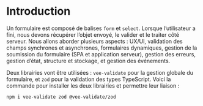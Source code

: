 # Introduction

Un formulaire est composé de balises `form` et `select`. Lorsque l’utilisateur a fini, nous devons récupérer l’objet envoyé, le valider et le traiter côté serveur. Nous allons aborder plusieurs aspects : UX/UI, validation des champs synchrones et asynchrones, formulaires dynamiques, gestion de la soumission du formulaire (SPA et application serveur), gestion des erreurs, gestion d’état, structure et stockage, et gestion des événements.

Deux librairies vont être utilisées : `vee-validate` pour la gestion globale du formulaire, et `zod` pour la validation des types TypeScript. Voici la commande pour installer les deux librairies et permettre leur liaison :

```bash
npm i vee-validate zod @vee-validate/zod
```